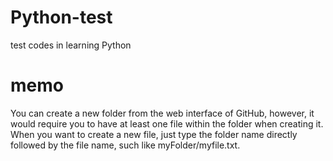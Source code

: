 # Python-test
test codes in learning Python

# memo
You can create a new folder from the web interface of GitHub, 
however, it would require you to have at least one file within the folder when creating it.
When you want to create a new file, just type the folder name directly followed by the file name,
such like myFolder/myfile.txt.

